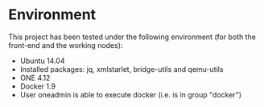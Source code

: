 # Environment
This project has been tested under the following environment (for both the front-end and the working nodes):
* Ubuntu 14.04
* Installed packages: jq, xmlstarlet, bridge-utils and qemu-utils
* ONE 4.12
* Docker 1.9
* User oneadmin is able to execute docker (i.e. is in group "docker")
